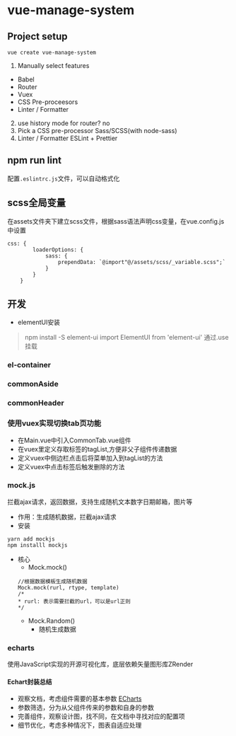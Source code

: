# vue-manage-system

## Project setup

```
vue create vue-manage-system
```

1. Manually select features
* Babel
* Router
* Vuex
* CSS Pre-proceesors
* Linter / Formatter

2. use history mode for router? no
3. Pick a CSS pre-processor Sass/SCSS(with node-sass)
4. Linter / Formatter ESLint + Prettier

## npm run lint
配置`.eslintrc.js`文件，可以自动格式化

## scss全局变量
在assets文件夹下建立scss文件，根据sass语法声明css变量，在vue.config.js中设置
```
css: {
        loaderOptions: {
            sass: {
                prependData: `@import"@/assets/scss/_variable.scss";`
            }
        }
    }
```


## 开发

* elementUI安装
> npm install -S element-ui
> import ElementUI from 'element-ui'
通过.use挂载 

### el-container

### commonAside 

### commonHeader

### 使用vuex实现切换tab页功能
* 在Main.vue中引入CommonTab.vue组件
* 在vuex里定义存取标签的tagList,方便非父子组件传递数据
* 定义vuex中侧边栏点击后将菜单加入到tagList的方法
* 定义vuex中点击标签后触发删除的方法

### mock.js
拦截ajax请求，返回数据，支持生成随机文本数字日期邮箱，图片等
* 作用：生成随机数据，拦截ajax请求
* 安装
```
yarn add mockjs
npm installl mockjs
```
* 核心
	* Mock.mock()
	```
	//根据数据模板生成随机数据
	Mock.mock(rurl, rtype, template)
	/*
	* rurl: 表示需要拦截的url，可以是url正则
	*/
	```
	* Mock.Random()
		* 随机生成数据 	 	  


### echarts 
使用JavaScript实现的开源可视化库，底层依赖矢量图形库ZRender 

#### Echart封装总结 
* 观察文档，考虑组件需要的基本参数 [ECharts](https://echarts.apache.org/zh/tutorial.html#5%20%E5%88%86%E9%92%9F%E4%B8%8A%E6%89%8B%20ECharts)
* 参数筛选，分为从父组件传来的参数和自身的参数
* 完善组件，观察设计图，找不同，在文档中寻找对应的配置项
* 细节优化，考虑多种情况下，图表自适应处理
	
